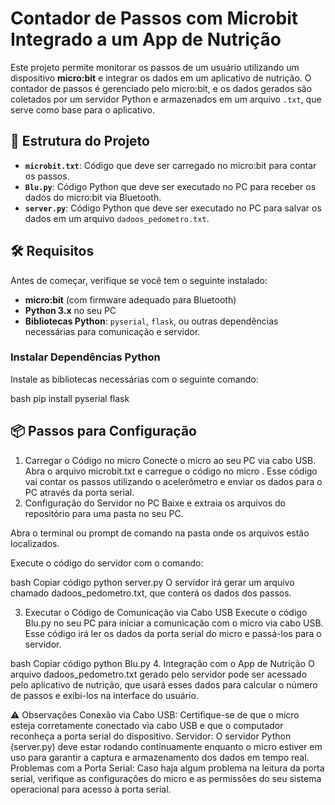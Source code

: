 # Contador de Passos com Microbit Integrado a um App de Nutrição

Este projeto permite monitorar os passos de um usuário utilizando um dispositivo **micro:bit** e integrar os dados em um aplicativo de nutrição. O contador de passos é gerenciado pelo micro:bit, e os dados gerados são coletados por um servidor Python e armazenados em um arquivo `.txt`, que serve como base para o aplicativo.

## 🚀 Estrutura do Projeto

- **`microbit.txt`**: Código que deve ser carregado no micro:bit para contar os passos.
- **`Blu.py`**: Código Python que deve ser executado no PC para receber os dados do micro:bit via Bluetooth.
- **`server.py`**: Código Python que deve ser executado no PC para salvar os dados em um arquivo `dadoos_pedometro.txt`.

## 🛠️ Requisitos

Antes de começar, verifique se você tem o seguinte instalado:

- **micro:bit** (com firmware adequado para Bluetooth)
- **Python 3.x** no seu PC
- **Bibliotecas Python**: `pyserial`, `flask`, ou outras dependências necessárias para comunicação e servidor.

### Instalar Dependências Python

Instale as bibliotecas necessárias com o seguinte comando:

bash
pip install pyserial flask

## 📦 Passos para Configuração
1. Carregar o Código no micro
Conecte o micro
ao seu PC via cabo USB.
Abra o arquivo microbit.txt e carregue o código no micro
. Esse código vai contar os passos utilizando o acelerômetro e enviar os dados para o PC através da porta serial.
2. Configuração do Servidor no PC
Baixe e extraia os arquivos do repositório para uma pasta no seu PC.

Abra o terminal ou prompt de comando na pasta onde os arquivos estão localizados.

Execute o código do servidor com o comando:

bash
Copiar código
python server.py
O servidor irá gerar um arquivo chamado dadoos_pedometro.txt, que conterá os dados dos passos.

3. Executar o Código de Comunicação via Cabo USB
Execute o código Blu.py no seu PC para iniciar a comunicação com o micro
via cabo USB. Esse código irá ler os dados da porta serial do micro
e passá-los para o servidor.

bash
Copiar código
python Blu.py
4. Integração com o App de Nutrição
O arquivo dadoos_pedometro.txt gerado pelo servidor pode ser acessado pelo aplicativo de nutrição, que usará esses dados para calcular o número de passos e exibi-los na interface do usuário.

⚠️ Observações
Conexão via Cabo USB: Certifique-se de que o micro
esteja corretamente conectado via cabo USB e que o computador reconheça a porta serial do dispositivo.
Servidor: O servidor Python (server.py) deve estar rodando continuamente enquanto o micro
estiver em uso para garantir a captura e armazenamento dos dados em tempo real.
Problemas com a Porta Serial: Caso haja algum problema na leitura da porta serial, verifique as configurações do micro
e as permissões do seu sistema operacional para acesso à porta serial.



